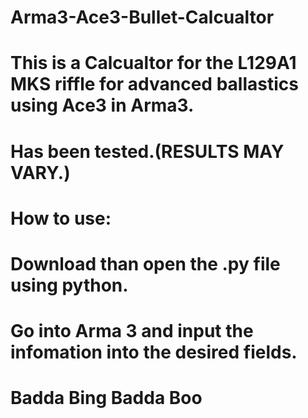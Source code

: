 # Arma3-Ace3-Bullet-Calcualtor
# This is a Calcualtor for the L129A1 MKS riffle for advanced ballastics using Ace3 in Arma3.
# Has been tested.(RESULTS MAY VARY.)
# How to use:
# Download than open the .py file using python.
# Go into Arma 3 and input the infomation into the desired fields.
# Badda Bing Badda Boo

